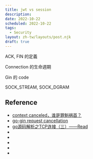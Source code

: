 ```yaml
---
title: jwt vs session
description: 
date: 2022-10-22
scheduled: 2022-10-22
tags:
  - Security
layout: zh-tw/layouts/post.njk
draft: true
---
```


ACK, FIN 的定義

Connection 的生命週期

Gin 的 code

SOCK_STREAM, SOCK_DGRAM

## Reference

- [context canceled，谁是罪魁祸首？](https://studygolang.com/articles/35384)
- [go-gin request cancellation](https://stackoverflow.com/questions/62740163/go-gin-request-cancellation)
- [go源码解析之TCP连接（三）——Read](https://zhuanlan.zhihu.com/p/463690877)
- [](https://www.796t.com/content/1548035474.html)
- [](https://blog.csdn.net/jiankunking/article/details/106308948)
- [](https://www.modb.pro/db/79462)
- [](https://zhuanlan.zhihu.com/p/540070326)
- [](https://www.796t.com/content/1545101588.html)